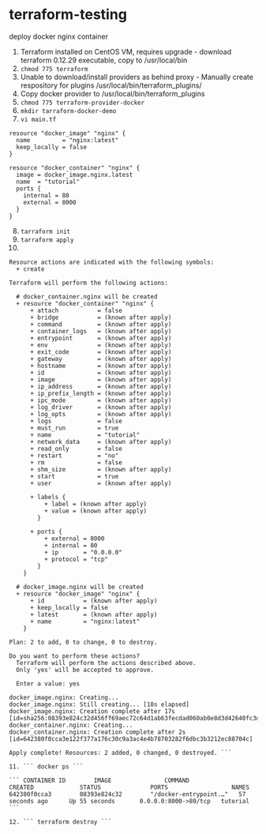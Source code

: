 # terraform-testing

deploy docker nginx container

1. Terraform installed on CentOS VM, requires upgrade - download terraform 0.12.29 executable, copy to /usr/local/bin
2. ``` chmod 775 terraform ```
3. Unable to download/install providers as behind proxy - Manually create respository for plugins /usr/local/bin/terraform_plugins/
4. Copy docker provider to /usr/local/bin/terraform_plugins
5.  ``` chmod 775 terraform-provider-docker ```
6. ``` mkdir tarraform-docker-demo ```
7. ``` vi main.tf ```

``` 
resource "docker_image" "nginx" {
  name         = "nginx:latest"
  keep_locally = false
}

resource "docker_container" "nginx" {
  image = docker_image.nginx.latest
  name  = "tutorial"
  ports {
    internal = 80
    external = 8000
  }
}
```

8. ``` tarraform init ```
9. ``` tarraform apply ```
10. 

``` An execution plan has been generated and is shown below.
Resource actions are indicated with the following symbols:
  + create

Terraform will perform the following actions:

  # docker_container.nginx will be created
  + resource "docker_container" "nginx" {
      + attach           = false
      + bridge           = (known after apply)
      + command          = (known after apply)
      + container_logs   = (known after apply)
      + entrypoint       = (known after apply)
      + env              = (known after apply)
      + exit_code        = (known after apply)
      + gateway          = (known after apply)
      + hostname         = (known after apply)
      + id               = (known after apply)
      + image            = (known after apply)
      + ip_address       = (known after apply)
      + ip_prefix_length = (known after apply)
      + ipc_mode         = (known after apply)
      + log_driver       = (known after apply)
      + log_opts         = (known after apply)
      + logs             = false
      + must_run         = true
      + name             = "tutorial"
      + network_data     = (known after apply)
      + read_only        = false
      + restart          = "no"
      + rm               = false
      + shm_size         = (known after apply)
      + start            = true
      + user             = (known after apply)

      + labels {
          + label = (known after apply)
          + value = (known after apply)
        }

      + ports {
          + external = 8000
          + internal = 80
          + ip       = "0.0.0.0"
          + protocol = "tcp"
        }
    }

  # docker_image.nginx will be created
  + resource "docker_image" "nginx" {
      + id           = (known after apply)
      + keep_locally = false
      + latest       = (known after apply)
      + name         = "nginx:latest"
    }

Plan: 2 to add, 0 to change, 0 to destroy.

Do you want to perform these actions?
  Terraform will perform the actions described above.
  Only 'yes' will be accepted to approve.

  Enter a value: yes

docker_image.nginx: Creating...
docker_image.nginx: Still creating... [10s elapsed]
docker_image.nginx: Creation complete after 17s [id=sha256:08393e824c32d456ff69aec72c64d1ab63fecdad060ab0e8d3d42640fc3d64c5nginx:latest]
docker_container.nginx: Creating...
docker_container.nginx: Creation complete after 2s [id=642380f0cca3e122f377a176c30c9a3ac4e4b78703282f6dbc3b3212ec88704c]

Apply complete! Resources: 2 added, 0 changed, 0 destroyed. ```

11. ``` docker ps ```

``` CONTAINER ID        IMAGE               COMMAND                  CREATED             STATUS              PORTS                  NAMES
642380f0cca3        08393e824c32        "/docker-entrypoint.…"   57 seconds ago      Up 55 seconds       0.0.0.0:8000->80/tcp   tutorial ```

12. ``` terraform destroy ```




